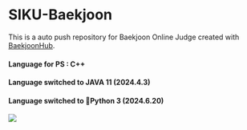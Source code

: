 # SIKU-Baekjoon
This is a auto push repository for Baekjoon Online Judge created with [BaekjoonHub](https://github.com/BaekjoonHub/BaekjoonHub).

#### Language for PS : C++

#### Language switched to JAVA 11 (2024.4.3)

#### Language switched to Python 3 (2024.6.20)

<a href="https://solved.ac/peter020126/"><img src="http://mazassumnida.wtf/api/v2/generate_badge?boj=peter020126"></a>
<br>
